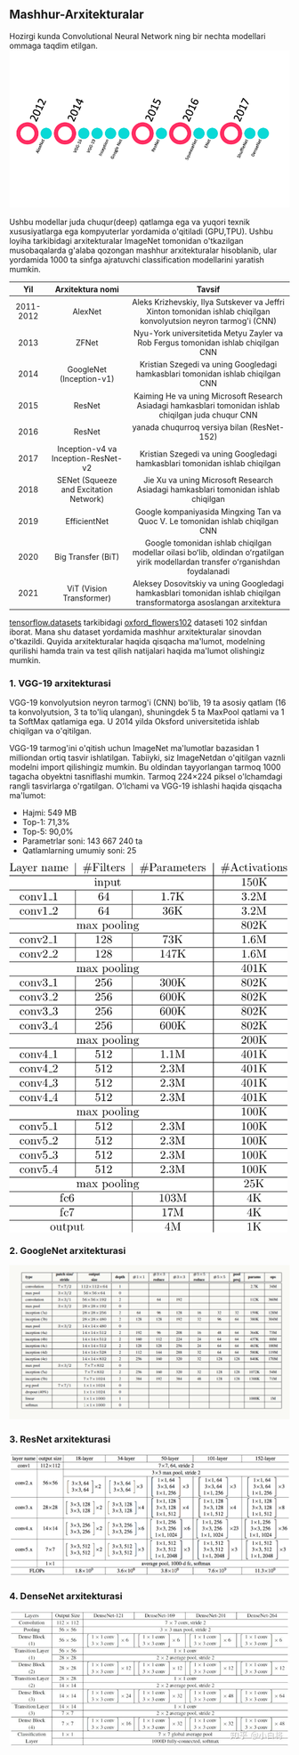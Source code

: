 ## Mashhur-Arxitekturalar

Hozirgi kunda Convolutional Neural Network ning bir nechta modellari ommaga taqdim etilgan. 
![timeline](https://github.com/MisterFoziljon/Mashhur-Arxitekturalar/blob/main/rasmlar/timeLine.png)

Ushbu modellar juda chuqur(deep) qatlamga ega va yuqori texnik xususiyatlarga ega kompyuterlar yordamida o'qitiladi (GPU,TPU).
Ushbu loyiha tarkibidagi arxitekturalar ImageNet tomonidan o'tkazilgan musobaqalarda g'alaba qozongan mashhur arxitekturalar hisoblanib, ular yordamida 1000 ta sinfga ajratuvchi classification modellarini yaratish mumkin.

<div align="center">
 
| Yil | Arxitektura nomi | Tavsif |
|:----------:|:------------------:|:---------:|
| 2011-2012 | AlexNet | Aleks Krizhevskiy, Ilya Sutskever va Jeffri Xinton tomonidan ishlab chiqilgan konvolyutsion neyron tarmog'i (CNN) |
| 2013 | ZFNet | Nyu-York universitetida Metyu Zayler va Rob Fergus tomonidan ishlab chiqilgan CNN |
| 2014 | GoogleNet (Inception-v1) | Kristian Szegedi va uning Googledagi hamkasblari tomonidan ishlab chiqilgan CNN |
| 2015 | ResNet | Kaiming He va uning Microsoft Research Asiadagi hamkasblari tomonidan ishlab chiqilgan juda chuqur CNN |
| 2016 | ResNet | yanada chuqurroq versiya bilan (ResNet-152) |
| 2017 | Inception-v4 va Inception-ResNet-v2 | Kristian Szegedi va uning Googledagi hamkasblari tomonidan ishlab chiqilgan |
| 2018 | SENet (Squeeze and Excitation Network) | Jie Xu va uning Microsoft Research Asiadagi hamkasblari tomonidan ishlab chiqilgan |
| 2019 | EfficientNet | Google kompaniyasida Mingxing Tan va Quoc V. Le tomonidan ishlab chiqilgan CNN |
| 2020 | Big Transfer (BiT) | Google tomonidan ishlab chiqilgan modellar oilasi boʻlib, oldindan oʻrgatilgan yirik modellardan transfer oʻrganishdan foydalanadi |
| 2021 | ViT (Vision Transformer) | Aleksey Dosovitskiy va uning Googledagi hamkasblari tomonidan ishlab chiqilgan transformatorga asoslangan arxitektura |
</div>

[tensorflow.datasets](https://www.tensorflow.org/datasets/catalog/overview) tarkibidagi [oxford_flowers102](https://www.tensorflow.org/datasets/catalog/oxford_flowers102?hl=ru) dataseti 102 sinfdan iborat. Mana shu dataset yordamida mashhur arxitekturalar sinovdan o'tkazildi. Quyida arxitekturalar haqida qisqacha ma'lumot, modelning qurilishi hamda train va test qilish natijalari haqida ma'lumot olishingiz mumkin.

### 1. VGG-19 arxitekturasi
VGG-19 konvolyutsion neyron tarmog'i (CNN) bo'lib, 19 ta asosiy qatlam (16 ta konvolyutsion, 3 ta to'liq ulangan), shuningdek 5 ta MaxPool qatlami va 1 ta SoftMax qatlamiga ega. U 2014 yilda Oksford universitetida ishlab chiqilgan va o'qitilgan.

VGG-19 tarmog'ini o'qitish uchun ImageNet ma'lumotlar bazasidan 1 milliondan ortiq tasvir ishlatilgan. Tabiiyki, siz ImageNetdan o'qitilgan vaznli modelni import qilishingiz mumkin. Bu oldindan tayyorlangan tarmoq 1000 tagacha obyektni tasniflashi mumkin. Tarmoq 224×224 piksel o'lchamdagi rangli tasvirlarga o'rgatilgan. O'lchami va VGG-19 ishlashi haqida qisqacha ma'lumot:

- Hajmi: 549 MB
- Top-1: 71,3%
- Top-5: 90,0%
- Parametrlar soni: 143 667 240 ta
- Qatlamlarning umumiy soni: 25
<img src="https://github.com/MisterFoziljon/Mashhur-Arxitekturalar/blob/main/rasmlar/VGG-19.png" width="500" align="center" />

### 2. GoogleNet arxitekturasi
![googlenet](https://github.com/MisterFoziljon/Mashhur-Arxitekturalar/blob/main/rasmlar/GoogleNet.png)

### 3. ResNet arxitekturasi
![resnet](https://github.com/MisterFoziljon/Mashhur-Arxitekturalar/blob/main/rasmlar/ResNet.png)

### 4. DenseNet arxitekturasi
![densenet](https://github.com/MisterFoziljon/Mashhur-Arxitekturalar/blob/main/rasmlar/DenseNet.jpg)
